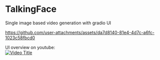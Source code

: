 # TalkingFace
Single image based video generation with gradio UI



https://github.com/user-attachments/assets/da7d8140-81e4-4d7c-a6fc-1023c58fbcd0

UI overview on youtube:<br>
[![Video Title](https://img.youtube.com/vi/L5kXlUVUIXw/0.jpg)](https://www.youtube.com/watch?v=L5kXlUVUIXw)
